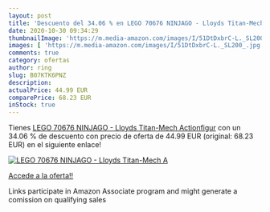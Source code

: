 ```yaml
---
layout: post
title: 'Descuento del 34.06 % en LEGO 70676 NINJAGO - Lloyds Titan-Mech A'
date: 2020-10-30 09:34:29
thumbnailImage: 'https://m.media-amazon.com/images/I/51DtDxbrC-L._SL200_.jpg'
images: [ 'https://m.media-amazon.com/images/I/51DtDxbrC-L._SL200_.jpg' ]
comments: true
category: ofertas
author: ring
slug: B07KTK6PNZ
description:
actualPrice: 44.99 EUR
comparePrice: 68.23 EUR
inStock: true
---
```


Tienes [LEGO 70676 NINJAGO - Lloyds Titan-Mech Actionfigur](https://www.amazon.de/dp/B07KTK6PNZ/?tag=tolees0ca-21) con un 34.06 % de descuento con precio de oferta de 44.99 EUR (original: 68.23 EUR) en el siguiente enlace!

[![LEGO 70676 NINJAGO - Lloyds Titan-Mech A](https://m.media-amazon.com/images/I/51DtDxbrC-L._SL200_.jpg)](https://www.amazon.de/dp/B07KTK6PNZ/?tag=tolees0ca-21)

[Accede a la oferta!!](https://www.amazon.de/dp/B07KTK6PNZ/?tag=tolees0ca-21)

Links participate in Amazon Associate program and might generate a comission on qualifying sales


